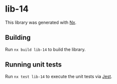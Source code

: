 # lib-14

This library was generated with [Nx](https://nx.dev).

## Building

Run `nx build lib-14` to build the library.

## Running unit tests

Run `nx test lib-14` to execute the unit tests via [Jest](https://jestjs.io).
